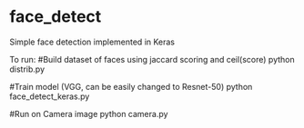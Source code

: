 # face_detect
Simple face detection implemented in Keras

To run:
#Build dataset of faces using jaccard scoring and ceil(score)
python distrib.py

#Train model (VGG, can be easily changed to Resnet-50)
python face_detect_keras.py

#Run on Camera image
python camera.py

